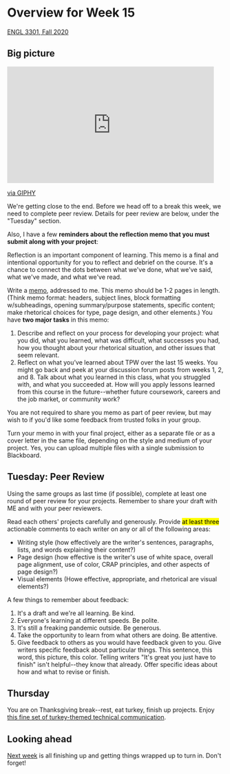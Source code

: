 # Overview for Week 15

[ENGL 3301, Fall 2020](calendar.html)

## Big picture

<iframe src="https://giphy.com/embed/ZE5rzR7qdbrgIEYjOt" width="480" height="270" frameBorder="0" class="giphy-embed" allowFullScreen></iframe><p><a href="https://giphy.com/gifs/historyuk-history-forged-in-fire-5-minutes-ZE5rzR7qdbrgIEYjOt">via GIPHY</a></p>

We're getting close to the end. Before we head off to a break this week, we need to complete peer review. Details for peer review are below, under the "Tuesday" section.

Also, I have a few **reminders about the reflection memo that you must submit along with your project**:

Reflection is an important component of learning. This memo is a final and intentional opportunity for you to reflect and debrief on the course. It's a chance to connect the dots between what we've done, what we've said, what we've made, and what we've read.

Write a [memo](https://owl.purdue.edu/owl/subject_specific_writing/professional_technical_writing/memos/format.html), addressed to me. This memo should be 1-2 pages in length. (Think memo format: headers, subject lines, block formatting w/subheadings, opening summary/purpose statements, specific content; make rhetorical choices for type, page design, and other elements.) You have **two major tasks** in this memo:

1. Describe and reflect on your process for developing your project: what you did, what you learned, what was difficult, what successes you had, how you thought about your rhetorical situation, and other issues that seem relevant.
2. Reflect on what you’ve learned about TPW over the last 15 weeks. You might go back and peek at your discussion forum posts from weeks 1, 2, and 8. Talk about what you learned in this class, what you struggled with, and what you succeeded at. How will you apply lessons learned from this course in the future--whether future coursework, careers and the job market, or community work?

You are not required to share you memo as part of peer review, but may wish to if you'd like some feedback from trusted folks in your group.

Turn your memo in with your final project, either as a separate file or as a cover letter in the same file, depending on the style and medium of your project. Yes, you can upload multiple files with a single submission to Blackboard.

## Tuesday:  Peer Review

Using the same groups as last time (if possible), complete at least one round of peer review for your projects. Remember to share your draft with ME and with your peer reviewers.

Read each others' projects carefully and generously. Provide <mark>at least three</mark> actionable comments to each writer on any or all of the following areas:
- Writing style (how effectively are the writer's sentences, paragraphs, lists, and words explaining their content?)
- Page design (how effective is the writer's use of white space, overall page alignment, use of color, CRAP principles, and other aspects of page design?)
- Visual elements (Howe effective, appropriate, and rhetorical are visual elements?)

A few things to remember about feedback:
1. It's a draft and we're all learning. Be kind.
2. Everyone's learning at different speeds. Be polite.
3. It's still a freaking pandemic outside. Be generous.
4. Take the opportunity to learn from what others are doing. Be attentive.
5. Give feedback to others as you would have feedback given to you. Give writers specific feedback about particular things. This sentence, this word, this picture, this color. Telling writers "It's great you just have to finish" isn't helpful--they know that already. Offer specific ideas about how and what to revise or finish.

## Thursday

You are on Thanksgiving break--rest, eat turkey, finish up projects. Enjoy [this fine set of turkey-themed technical communication](https://cdmandrews.github.io/turkey-techcomm.html).

## Looking ahead

[Next week](week-16-notes) is all finishing up and getting things wrapped up to turn in. Don't forget!
